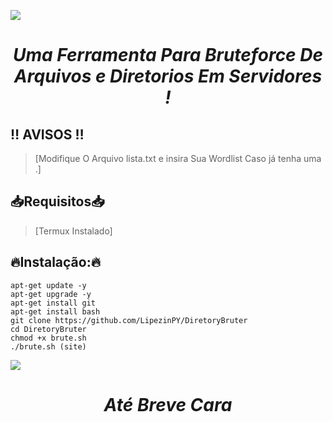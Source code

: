 ![](https://camo.githubusercontent.com/71b837571c48af3aa60a73dbc9d5936aa359d78efbfa8a6743cbbbc16b80ef4d/68747470733a2f2f63646e2e646973636f72646170702e636f6d2f6174746163686d656e74732f3830353930323039333930363630383138362f3830353931333937323533353539303932322f74656e6f722e676966)
<h1 align="center"><b><i>Uma Ferramenta Para Bruteforce De Arquivos e Diretorios Em Servidores !</b></i></h1>


## ‼️ AVISOS ‼️

> [Modifique O Arquivo lista.txt  e insira Sua Wordlist Caso já tenha uma .]

## 📥Requisitos📥

> [Termux Instalado]

## 🔥Instalação:🔥

```shell
apt-get update -y
apt-get upgrade -y 
apt-get install git
apt-get install bash
git clone https://github.com/LipezinPY/DiretoryBruter
cd DiretoryBruter
chmod +x brute.sh
./brute.sh (site)
```
![](https://camo.githubusercontent.com/71b837571c48af3aa60a73dbc9d5936aa359d78efbfa8a6743cbbbc16b80ef4d/68747470733a2f2f63646e2e646973636f72646170702e636f6d2f6174746163686d656e74732f3830353930323039333930363630383138362f3830353931333937323533353539303932322f74656e6f722e676966)
<h1 align="center"><b><i>Até Breve Cara </b></i></h1>
